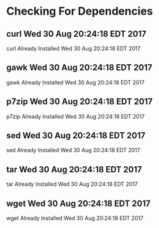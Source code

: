 # Checking For Dependencies

## curl Wed 30 Aug 20:24:18 EDT 2017
curl Already Installed Wed 30 Aug 20:24:18 EDT 2017
## gawk Wed 30 Aug 20:24:18 EDT 2017
gawk Already Installed Wed 30 Aug 20:24:18 EDT 2017
## p7zip Wed 30 Aug 20:24:18 EDT 2017
p7zip Already Installed Wed 30 Aug 20:24:18 EDT 2017
## sed Wed 30 Aug 20:24:18 EDT 2017
sed Already Installed Wed 30 Aug 20:24:18 EDT 2017
## tar Wed 30 Aug 20:24:18 EDT 2017
tar Already Installed Wed 30 Aug 20:24:18 EDT 2017
## wget Wed 30 Aug 20:24:18 EDT 2017
wget Already Installed Wed 30 Aug 20:24:18 EDT 2017
